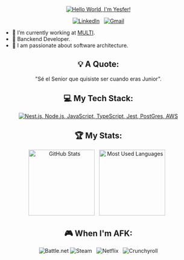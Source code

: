 <div align="center">

[![Hello World, I'm Yesfer!](header.gif)](https://github.com/yesferfuetes)

[![LinkedIn](https://skillicons.dev/icons?i=linkedin)](www.linkedin.com/in/yesfer-fuentes) &nbsp;
[![Gmail](https://skillicons.dev/icons?i=gmail)](mailto:yesfer.bany@gmail.com?subject=Hello%20Yesfer,%20From%20Github)

</div>

- 🔭 I’m currently working at [MULTI](https://www.linkedin.com/company/multigrouplideracero/mycompany/).
- 🚀 Banckend Developer.
- 🌱 I am passionate about software architecture.

<div align="center">

## 💡 A Quote:

"Sé el Senior que quisiste ser cuando eras Junior".


## 💻 My Tech Stack:

[![Nest.js, Node.js, JavaScript, TypeScript, Jest, PostGres, AWS](https://skillicons.dev/icons?i=nestjs,nodejs,js,ts,jest,postgres,aws)](https://skillicons.dev)


## 🏆 My Stats:

<p>
    <img height=175 alt="GitHub Stats" src="https://github-readme-stats.vercel.app/api?username=yesferfuetes&show_icons=true&count_private=true&theme=dark" />&nbsp;&nbsp;
    <img height=175 alt="Most Used Languages" src="https://github-readme-stats.vercel.app/api/top-langs/?username=kshyun28&layout=compact&theme=dark" />&nbsp;&nbsp;
</p>


## 🎮 When I'm AFK:

![Battle.net](https://img.shields.io/badge/battle.net-%2300AEFF.svg?style=for-the-badge&logo=battle.net&logoColor=white)
![Steam](https://img.shields.io/badge/steam-%23000000.svg?style=for-the-badge&logo=steam&logoColor=white) &nbsp;
![Netflix](https://img.shields.io/badge/Netflix-E50914?style=for-the-badge&logo=netflix&logoColor=white) &nbsp;
![Crunchyroll](https://img.shields.io/badge/Crunchyroll-F47521?style=for-the-badge&logo=crunchyroll&logoColor=white)

</div>
